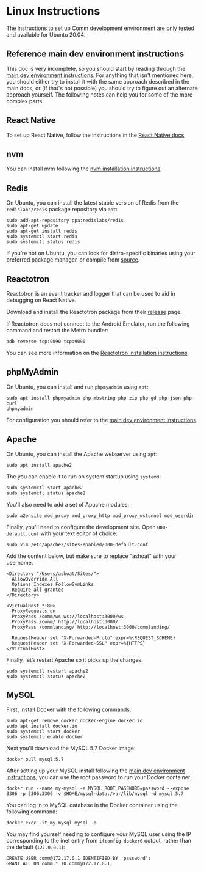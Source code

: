 # Linux Instructions

The instructions to set up Comm development environment are only tested and available for Ubuntu 20.04.

## Reference main dev environment instructions

This doc is very incomplete, so you should start by reading through the [main dev environment instructions](dev_environment.md). For anything that isn't mentioned here, you should either try to install it with the same approach described in the main docs, or (if that's not possible) you should try to figure out an alternate approach yourself. The following notes can help you for some of the more complex parts.

## React Native

To set up React Native, follow the instructions in the [React Native docs](https://reactnative.dev/docs/environment-setup).

## nvm

You can install nvm following the [nvm installation instructions](https://github.com/nvm-sh/nvm#installing-and-updating).

## Redis

On Ubuntu, you can install the latest stable version of Redis from the `redislabs/redis` package repository via `apt`:

```
sudo add-apt-repository ppa:redislabs/redis
sudo apt-get update
sudo apt-get install redis
sudo systemctl start redis
sudo systemctl status redis
```

If you’re not on Ubuntu, you can look for distro-specific binaries using your preferred package manager, or compile from [source](https://redis.io/download).

## Reactotron

Reactotron is an event tracker and logger that can be used to aid in debugging on React Native.

Download and install the Reactotron package from their [release](https://github.com/infinitered/reactotron/blob/master/docs/installing.md) page.

If Reactotron does not connect to the Android Emulator, run the following command and restart the Metro bundler:

```
adb reverse tcp:9090 tcp:9090
```

You can see more information on the [Reactotron installation instructions](https://github.com/infinitered/reactotron/blob/master/docs/quick-start-react-native.md#configure-reactotron-with-your-project).

## phpMyAdmin

On Ubuntu, you can install and run `phpmyadmin` using `apt`:

```
sudo apt install phpmyadmin php-mbstring php-zip php-gd php-json php-curl
phpmyadmin
```

For configuration you should refer to the [main dev environment instructions](dev_environment.md#phpmyadmin).

## Apache

On Ubuntu, you can install the Apache webserver using `apt`:

```
sudo apt install apache2
```

The you can enable it to run on system startup using `systemd`:

```
sudo systemctl start apache2
sudo systemctl status apache2
```

You'll also need to add a set of Apache modules:

```
sudo a2ensite mod_proxy mod_proxy_http mod_proxy_wstunnel mod_userdir
```

Finally, you'll need to configure the development site. Open `000-default.conf` with your text editor of choice:

```
sudo vim /etc/apache2/sites-enabled/000-default.conf
```

Add the content below, but make sure to replace “ashoat” with your username.

```
<Directory "/Users/ashoat/Sites/">
  AllowOverride All
  Options Indexes FollowSymLinks
  Require all granted
</Directory>

<VirtualHost *:80>
  ProxyRequests on
  ProxyPass /comm/ws ws://localhost:3000/ws
  ProxyPass /comm/ http://localhost:3000/
  ProxyPass /commlanding/ http://localhost:3000/commlanding/

  RequestHeader set "X-Forwarded-Proto" expr=%{REQUEST_SCHEME}
  RequestHeader set "X-Forwarded-SSL" expr=%{HTTPS}
</VirtualHost>
```

Finally, let’s restart Apache so it picks up the changes.

```
sudo systemctl restart apache2
sudo systemctl status apache2
```

## MySQL

First, install Docker with the following commands:

```
sudo apt-get remove docker docker-engine docker.io
sudo apt install docker.io
sudo systemctl start docker
sudo systemctl enable docker
```

Next you'll download the MySQL 5.7 Docker image:

```
docker pull mysql:5.7
```

After setting up your MySQL install following the [main dev environment instructions](dev_environment.md#mysql-2), you can use the root password to run your Docker container:

```
docker run --name my-mysql -e MYSQL_ROOT_PASSWORD=password --expose 3306 -p 3306:3306 -v $HOME/mysql-data:/var/lib/mysql -d mysql:5.7
```

You can log in to MySQL database in the Docker container using the following command:

```
docker exec -it my-mysql mysql -p
```

You may find yourself needing to configure your MySQL user using the IP corresponding to the inet entry from `ifconfig docker0` output, rather than the default (`127.0.0.1`):

```
CREATE USER comm@172.17.0.1 IDENTIFIED BY 'password';
GRANT ALL ON comm.* TO comm@172.17.0.1;
```
